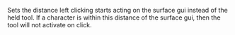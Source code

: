 Sets the distance left clicking starts acting on the surface gui instead of the held tool. If a character is within this distance of the surface gui, then the tool will not activate on click.